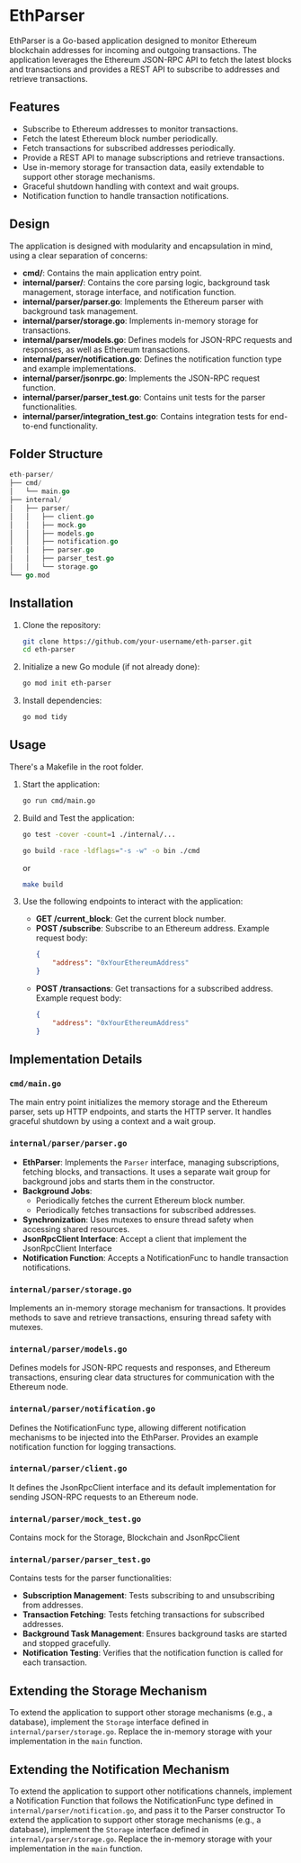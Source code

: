 # EthParser

EthParser is a Go-based application designed to monitor Ethereum blockchain addresses for incoming and outgoing transactions. The application leverages the Ethereum JSON-RPC API to fetch the latest blocks and transactions and provides a REST API to subscribe to addresses and retrieve transactions.

## Features

- Subscribe to Ethereum addresses to monitor transactions.
- Fetch the latest Ethereum block number periodically.
- Fetch transactions for subscribed addresses periodically.
- Provide a REST API to manage subscriptions and retrieve transactions.
- Use in-memory storage for transaction data, easily extendable to support other storage mechanisms.
- Graceful shutdown handling with context and wait groups.
- Notification function to handle transaction notifications.

## Design

The application is designed with modularity and encapsulation in mind, using a clear separation of concerns:

- **cmd/**: Contains the main application entry point.
- **internal/parser/**: Contains the core parsing logic, background task management, storage interface, and notification function.
- **internal/parser/parser.go**: Implements the Ethereum parser with background task management.
- **internal/parser/storage.go**: Implements in-memory storage for transactions.
- **internal/parser/models.go**: Defines models for JSON-RPC requests and responses, as well as Ethereum transactions.
- **internal/parser/notification.go**: Defines the notification function type and example implementations.
- **internal/parser/jsonrpc.go**: Implements the JSON-RPC request function.
- **internal/parser/parser_test.go**: Contains unit tests for the parser functionalities.
- **internal/parser/integration_test.go**: Contains integration tests for end-to-end functionality.

## Folder Structure

```go
eth-parser/
├── cmd/
│   └── main.go
├── internal/
│   ├── parser/
│   │   ├── client.go
│   │   ├── mock.go
│   │   ├── models.go
│   │   ├── notification.go
│   │   ├── parser.go
│   │   ├── parser_test.go
│   │   └── storage.go
└── go.mod
```



## Installation

1. Clone the repository:
    ```sh
    git clone https://github.com/your-username/eth-parser.git
    cd eth-parser
    ```

2. Initialize a new Go module (if not already done):
    ```sh
    go mod init eth-parser
    ```

3. Install dependencies:
    ```sh
    go mod tidy
    ```

## Usage
There's a Makefile in the root folder.

1. Start the application:
    ```sh
    go run cmd/main.go
    ```

2. Build and Test the application:
    ```sh
    go test -cover -count=1 ./internal/...
   
    go build -race -ldflags="-s -w" -o bin ./cmd 
    ```
   or
    ```sh
    make build
    ```

3. Use the following endpoints to interact with the application:

   - **GET /current_block**: Get the current block number.
   - **POST /subscribe**: Subscribe to an Ethereum address. Example request body:
     ```json
     {
         "address": "0xYourEthereumAddress"
     }
     ```
   - **POST /transactions**: Get transactions for a subscribed address. Example request body:
     ```json
     {
         "address": "0xYourEthereumAddress"
     }
     ```

## Implementation Details

### `cmd/main.go`

The main entry point initializes the memory storage and the Ethereum parser, sets up HTTP endpoints, and starts the HTTP server. It handles graceful shutdown by using a context and a wait group.

### `internal/parser/parser.go`

- **EthParser**: Implements the `Parser` interface, managing subscriptions, fetching blocks, and transactions. It uses a separate wait group for background jobs and starts them in the constructor.
- **Background Jobs**:
   - Periodically fetches the current Ethereum block number.
   - Periodically fetches transactions for subscribed addresses.
- **Synchronization**: Uses mutexes to ensure thread safety when accessing shared resources.
- **JsonRpcClient Interface**: Accept a client that implement the JsonRpcClient Interface
- **Notification Function**: Accepts a NotificationFunc to handle transaction notifications.

### `internal/parser/storage.go`

Implements an in-memory storage mechanism for transactions. It provides methods to save and retrieve transactions, ensuring thread safety with mutexes.

### `internal/parser/models.go`

Defines models for JSON-RPC requests and responses, and Ethereum transactions, ensuring clear data structures for communication with the Ethereum node.

### `internal/parser/notification.go`

Defines the NotificationFunc type, allowing different notification mechanisms to be injected into the EthParser. Provides an example notification function for logging transactions.

### `internal/parser/client.go`
It defines the JsonRpcClient interface and its default implementation for sending JSON-RPC requests to an Ethereum node.

### `internal/parser/mock_test.go`
Contains mock for the Storage, Blockchain and JsonRpcClient

### `internal/parser/parser_test.go`

Contains tests for the parser functionalities:
- **Subscription Management**: Tests subscribing to and unsubscribing from addresses.
- **Transaction Fetching**: Tests fetching transactions for subscribed addresses.
- **Background Task Management**: Ensures background tasks are started and stopped gracefully.
- **Notification Testing**: Verifies that the notification function is called for each transaction.

## Extending the Storage Mechanism

To extend the application to support other storage mechanisms (e.g., a database), implement the `Storage` interface defined in `internal/parser/storage.go`. Replace the in-memory storage with your implementation in the `main` function.


## Extending the Notification Mechanism

To extend the application to support other notifications channels, implement a Notification Function that follows the NotificationFunc type defined in `internal/parser/notification.go`, and pass it to the Parser constructor
To extend the application to support other storage mechanisms (e.g., a database), implement the `Storage` interface defined in `internal/parser/storage.go`. Replace the in-memory storage with your implementation in the `main` function.
